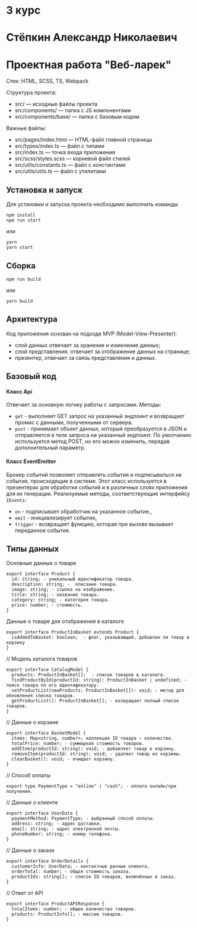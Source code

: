 # 3 курс
# Стёпкин Александр Николаевич
# Проектная работа "Веб-ларек"

Стек: HTML, SCSS, TS, Webpack

Структура проекта:
- src/ — исходные файлы проекта
- src/components/ — папка с JS компонентами
- src/components/base/ — папка с базовым кодом

Важные файлы:
- src/pages/index.html — HTML-файл главной страницы
- src/types/index.ts — файл с типами
- src/index.ts — точка входа приложения
- src/scss/styles.scss — корневой файл стилей
- src/utils/constants.ts — файл с константами
- src/utils/utils.ts — файл с утилитами

## Установка и запуск
Для установки и запуска проекта необходимо выполнить команды

```
npm install
npm run start
```

или

```
yarn
yarn start
```
## Сборка

```
npm run build
```

или

```
yarn build
```

## Архитектура

Код приложения основан на подходе MVP (Model-View-Presenter):
- слой данных отвечает за хранение и изменение данных;
- слой представления, отвечает за отображение данных на странице;
- презентер, отвечает за связь представления и данных.

##  Базовый код
#### Класс Api

Отвечает за основную логику работы с запросами.
Методы: 
- `get` - выполняет GET запрос на указанный эндпоинт и возвращает промис с данными, полученными от сервера.
- `post` - принимает объект данных, который преобразуется в JSON и отправляется в теле запроса на указанный эндпоинт. По умолчанию используется метод POST, но его можно изменить, передав дополнительный параметр.

#### Класс EventEmitter
Брокер событий позволяет отправлять события и подписываться на события, происходящие в системе. Этот класс используется в презентерах для обработки событий и в различных слоях приложения для их генерации.
Реализуемые методы, соответствующие интерфейсу `IEvents`:
- `on` - подписывает обработчик на указанное событие.,
- `emit` - инициализирует событие,
- `trigger` - возвращает функцию, которая при вызове вызывает переданное событие.

## Типы данных
Основные данные о товаре

```
export interface Product {
  id: string; - уникальный идентификатор товара.
  description: string; -  описание товара.
  image: string; - ссылка на изображение.
  title: string; - название товара.
  category: string; - категория товара.
  price: number; - стоимость.
}
```

Данные о товаре для отображения в каталоге

```
export interface ProductInBasket extends Product {
  isAddedToBasket: boolean;  - флаг, указывающий, добавлен ли товар в корзину
}
```

// Модель каталога товаров

```
export interface CatalogModel {
  products: ProductInBasket[];  - список товаров в каталоге.
  findProductById(productId: string): ProductInBasket | undefined; - поиск товара по его идентификатору.
  setProductList(newProducts: ProductInBasket[]): void; - метод для обновления списка товаров.
  getProductList(): ProductInBasket[]; - возвращает полный список товаров.
}
```

// Данные о корзине

```
export interface BasketModel {
  items: Map<string, number>; коллекция ID товара — количество.
  totalPrice: number; - суммарная стоимость товаров.
  addItem(productId: string): void; - добавляет товар в корзину.
  removeItem(productId: string): void; - удаляет товар из корзины.
  clearBasket(): void; - очищает корзину.
}
```

// Способ оплаты
```
export type PaymentType = "online" | "cash"; - оплата онлайн/при получении.
```

// Данные о клиенте
```
export interface UserData {
  paymentMethod: PaymentType; - выбранный способ оплаты.
  address: string; - адрес доставки.
  email: string; - адрес электронной почты.
  phoneNumber: string; - номер телефона.
}
```

// Данные о заказе
```
export interface OrderDetails {
  customerInfo: UserData; - контактные данные клиента. 
  orderTotal: number; - общая стоимость заказа.
  productIds: string[]; - список ID товаров, включённых в заказ.
}
```

// Ответ от API
```
export interface ProductAPIResponse {
  totalItems: number; - общее количество товаров.
  products: ProductInfo[]; - массив товаров.
}
```